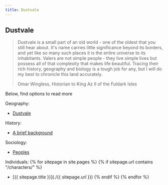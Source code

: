 ```yaml
---
title: Dustvale
---
```


## Dustvale

> Dustvale is a small part of an old world - one of the oldest that you still hear about. It's name carries little significance beyond its borders, and yet like so many such places it is the entire universe to its inhabitants. Valers are not simple people - they live simple lives but possess all of that complexity that makes life beautiful. Tracing their rich history, geography and biology is a tough job for any, but I will do my best to chronicle this land accurately.
>
> Omar Wingless, Historian to King Az II of the Fuldark Isles

Below, find options to read more

Geography:
* [Dustvale](./places/dustvale)

History:
* [A brief background](./history/background)

Sociology:
* [Peoples](./sociology/peoples)

Individuals:
{% for sitepage in site.pages %}
  {% if sitepage.url contains "/characters/" %}
* [{{ sitepage.title }}](./{{ sitepage.url }})
  {% endif %}
{% endfor %}